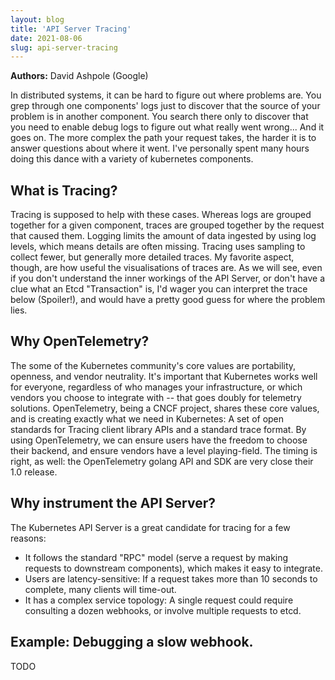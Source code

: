 ```yaml
---
layout: blog
title: 'API Server Tracing'
date: 2021-08-06
slug: api-server-tracing
---
```


**Authors:** David Ashpole (Google)

In distributed systems, it can be hard to figure out where problems are. You grep through one components' logs just to discover that the source of your problem is in another component.  You search there only to discover that you need to enable debug logs to figure out what really went wrong... And it goes on. The more complex the path your request takes, the harder it is to answer questions about where it went.  I've personally spent many hours doing this dance with a variety of kubernetes components.

## What is Tracing?

Tracing is supposed to help with these cases.  Whereas logs are grouped together for a given component, traces are grouped together by the request that caused them.  Logging limits the amount of data ingested by using log levels, which means details are often missing.  Tracing uses sampling to collect fewer, but generally more detailed traces. My favorite aspect, though, are how useful the visualisations of traces are.  As we will see, even if you don't understand the inner workings of the API Server, or don't have a clue what an Etcd "Transaction" is, I'd wager you can interpret the trace below (Spoiler!), and would have a pretty good guess for where the problem lies.

## Why OpenTelemetry?

The some of the Kubernetes community's core values are portability, openness, and vendor neutrality. It's important that Kubernetes works well for everyone, regardless of who manages your infrastructure, or which vendors you choose to integrate with -- that goes doubly for telemetry solutions.  OpenTelemetry, being a CNCF project, shares these core values, and is creating exactly what we need in Kubernetes: A set of open standards for Tracing client library APIs and a standard trace format. By using OpenTelemetry, we can ensure users have the freedom to choose their backend, and ensure vendors have a level playing-field. The timing is right, as well: the OpenTelemetry golang API and SDK are very close their 1.0 release.

## Why instrument the API Server?

The Kubernetes API Server is a great candidate for tracing for a few reasons:

* It follows the standard "RPC" model (serve a request by making requests to downstream components), which makes it easy to integrate.
* Users are latency-sensitive: If a request takes more than 10 seconds to complete, many clients will time-out.
* It has a complex service topology: A single request could require consulting a dozen webhooks, or involve multiple requests to etcd.

## Example: Debugging a slow webhook.

TODO